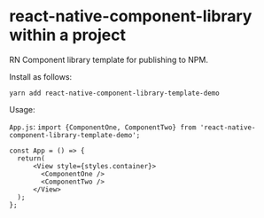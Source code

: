 # react-native-component-library within a project

RN Component library template for publishing to NPM.

Install as follows:

```
yarn add react-native-component-library-template-demo
```

Usage:

`App.js`:
`import {ComponentOne, ComponentTwo} from 'react-native-component-library-template-demo';
`

```
const App = () => {
  return(
      <View style={styles.container}>
        <ComponentOne />
        <ComponentTwo />
      </View>
  );
};

```



